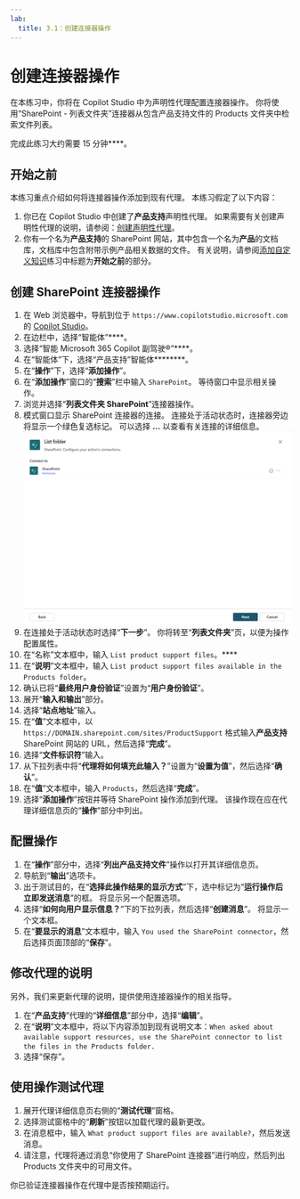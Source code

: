 ```yaml
---
lab:
  title: 3.1：创建连接器操作
---
```


# 创建连接器操作

在本练习中，你将在 Copilot Studio 中为声明性代理配置连接器操作。 你将使用“SharePoint - 列表文件夹”连接器从包含产品支持文件的 Products 文件夹中检索文件列表。

完成此练习大约需要 15 分钟****。

## 开始之前

本练习重点介绍如何将连接器操作添加到现有代理。 本练习假定了以下内容：

1. 你已在 Copilot Studio 中创建了**产品支持**声明性代理。 如果需要有关创建声明性代理的说明，请参阅：[创建声明性代理](../01-Build-your-first-declarative-agent/01-create-declarative-agent.md)。
1. 你有一个名为**产品支持**的 SharePoint 网站，其中包含一个名为**产品**的文档库，文档库中包含附带示例产品相关数据的文件。 有关说明，请参阅[添加自定义知识](../01-Build-your-first-declarative-agent/02-add-custom-knowledge.md)练习中标题为**开始之前**的部分。

## 创建 SharePoint 连接器操作

1. 在 Web 浏览器中，导航到位于 `https://www.copilotstudio.microsoft.com` 的 [Copilot Studio](https://www.copilotstudio.microsoft.com)。
1. 在边栏中，选择“智能体”****。
1. 选择“智能 Microsoft 365 Copilot 副驾驶®”****。
1. 在“智能体”下，选择“产品支持”智能体********。
1. 在“**操作**”下，选择“**添加操作**”。
1. 在“**添加操作**”窗口的“**搜索**”栏中输入 `SharePoint`。 等待窗口中显示相关操作。
1. 浏览并选择“**列表文件夹 SharePoint**”连接器操作。
1. 模式窗口显示 SharePoint 连接器的连接。 连接处于活动状态时，连接器旁边将显示一个绿色复选标记。 可以选择 **...** 以查看有关连接的详细信息。
    ![显示 SharePoint 连接状态的屏幕截图](../Media/SharePoint-connection.png)
1. 在连接处于活动状态时选择“**下一步**”。 你将转至“**列表文件夹**”页，以便为操作配置属性。
1. 在“名称”文本框中，输入 `List product support files`。****
1. 在“**说明**”文本框中，输入 `List product support files available in the Products folder`。
1. 确认已将“**最终用户身份验证**”设置为“**用户身份验证**”。
1. 展开“**输入和输出**”部分。
1. 选择“**站点地址**”输入。
1. 在“**值**”文本框中，以 `https://DOMAIN.sharepoint.com/sites/ProductSupport` 格式输入**产品支持** SharePoint 网站的 URL，然后选择“**完成**”。
1. 选择“**文件标识符**”输入。
1. 从下拉列表中将“**代理将如何填充此输入？**”设置为“**设置为值**”，然后选择“**确认**”。
1. 在“**值**”文本框中，输入 `Products`，然后选择“**完成**”。
1. 选择“**添加操作**”按钮并等待 SharePoint 操作添加到代理。 该操作现在应在代理详细信息页的“**操作**”部分中列出。

## 配置操作

1. 在“**操作**”部分中，选择“**列出产品支持文件**”操作以打开其详细信息页。
1. 导航到“**输出**”选项卡。
1. 出于测试目的，在“**选择此操作结果的显示方式**”下，选中标记为“**运行操作后立即发送消息**”的框。 将显示另一个配置选项。
1. 选择“**如何向用户显示信息？**”下的下拉列表，然后选择“**创建消息**”。 将显示一个文本框。
1. 在“**要显示的消息**”文本框中，输入 `You used the SharePoint connector`，然后选择页面顶部的“**保存**”。

## 修改代理的说明

另外，我们来更新代理的说明，提供使用连接器操作的相关指导。

1. 在“**产品支持**”代理的“**详细信息**”部分中，选择“**编辑**”。
1. 在“**说明**”文本框中，将以下内容添加到现有说明文本：`When asked about available support resources, use the SharePoint connector to list the files in the Products folder.`
1. 选择“保存”。

## 使用操作测试代理

1. 展开代理详细信息页右侧的“**测试代理**”窗格。
1. 选择测试窗格中的“**刷新**”按钮以加载代理的最新更改。
1. 在消息框中，输入 `What product support files are available?`，然后发送消息。
1. 请注意，代理将通过消息“你使用了 SharePoint 连接器”进行响应，然后列出 Products 文件夹中的可用文件。

你已验证连接器操作在代理中是否按预期运行。
